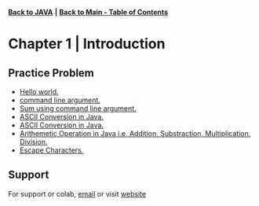 [**Back to JAVA**](https://github.com/xanderbilla/LPU-Academics/tree/main/blob/CSE310/CSE310.md) **|** [**Back to Main - Table of Contents**](https://github.com/xanderbilla/LPU-Academics/blob/main/README.md)

# Chapter 1 | Introduction

## Practice Problem 

- [Hello world.](https://github.com/xanderbilla/LPU-Academics/blob/main/Practice/JAVA_Practice/Practice_01.java)
- [command line argument.](https://github.com/xanderbilla/LPU-Academics/blob/main/Practice/JAVA_Practice/Practice_02.java)
- [Sum using command line argument.](https://github.com/xanderbilla/LPU-Academics/blob/main/Practice/JAVA_Practice/Practice_03.java)
- [ASCII Conversion in Java.](https://github.com/xanderbilla/LPU-Academics/blob/main/Practice/JAVA_Practice/Practice_04.java)
- [ASCII Conversion in Java.](https://github.com/xanderbilla/LPU-Academics/blob/main/Practice/JAVA_Practice/Practice_05.java)
- [Arithemetic Operation in Java i.e, Addition, Substraction, Multiplication, Division.](https://github.com/xanderbilla/LPU-Academics/blob/main/Practice/JAVA_Practice/Practice_05.java)
- [Escape Characters.](https://github.com/xanderbilla/LPU-Academics/blob/main/Practice/JAVA_Practice/Practice_06.java)


## Support

For support or colab, [email](mailto:dev.xanderbilla@gmail.com) or visit [website](https://xanderbilla.com)
